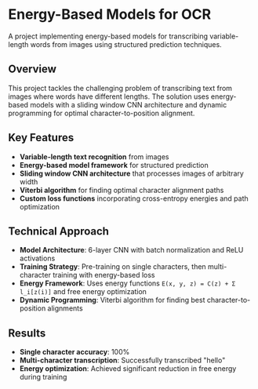 # Energy-Based Models for OCR

A project implementing energy-based models for transcribing variable-length words from images using structured prediction techniques.

## Overview

This project tackles the challenging problem of transcribing text from images where words have different lengths. The solution uses energy-based models with a sliding window CNN architecture and dynamic programming for optimal character-to-position alignment.

## Key Features

- **Variable-length text recognition** from images
- **Energy-based model framework** for structured prediction
- **Sliding window CNN architecture** that processes images of arbitrary width
- **Viterbi algorithm** for finding optimal character alignment paths
- **Custom loss functions** incorporating cross-entropy energies and path optimization

## Technical Approach

- **Model Architecture**: 6-layer CNN with batch normalization and ReLU activations
- **Training Strategy**: Pre-training on single characters, then multi-character training with energy-based loss
- **Energy Framework**: Uses energy functions `E(x, y, z) = C(z) + Σ l_i[z(i)]` and free energy optimization
- **Dynamic Programming**: Viterbi algorithm for finding best character-to-position alignments

## Results

- **Single character accuracy**: 100%
- **Multi-character transcription**: Successfully transcribed "hello"
- **Energy optimization**: Achieved significant reduction in free energy during training
